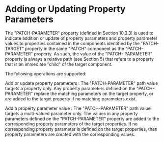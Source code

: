 # Adding or Updating Property Parameters

The "PATCH-PARAMETER" property (defined in Section 10.3.3) is used to
indicate addition or update of property parameters and property
parameter values to properties contained in the components identified by
the "PATCH-TARGET" property in the same "PATCH" component as the
"PATCH-PARAMETER" property.  As such, the value of the "PATCH-
PARAMETER" property is always a relative path (see Section 5) that
refers to a property that is an immediate "child" of the target
component.

The following operations are supported:

Add or update property parameters
:
  The "PATCH-PARAMETER" path value targets a property only.  Any
  property parameters defined on the "PATCH-PARAMETER" replace the
  matching parameters on the target property, or are added to the target
  property if no matching parameters exist.

Add a property parameter value
:
  The "PATCH-PARAMETER" path value targets a multi-valued parameter
  only.  The values in any property parameters defined on the
  "PATCH-PARAMETER" property are added to the corresponding property
  parameters of the target properties.  If no corresponding property
  parameter is defined on the target properties, then property
  parameters are created with the corresponding values.


